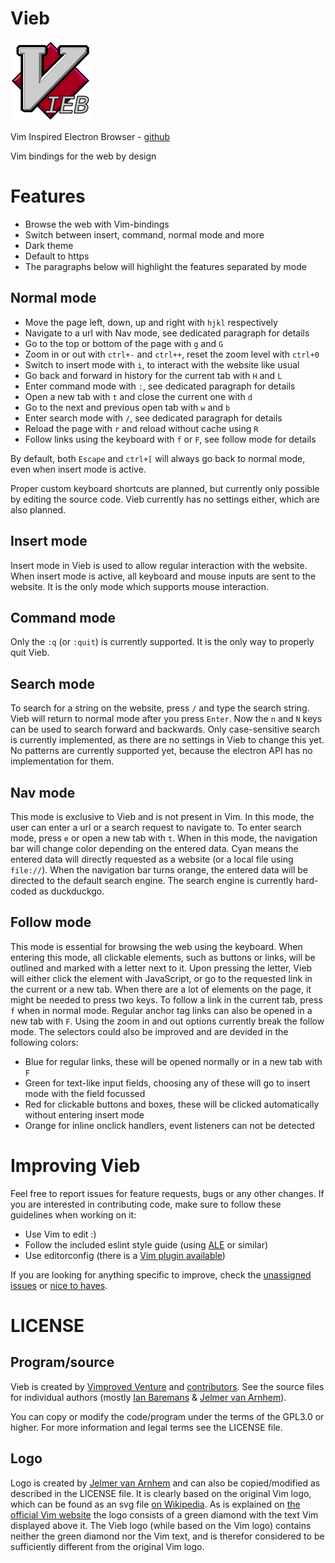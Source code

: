 Vieb
====

![icon](build/icons/128x128.png)

Vim Inspired Electron Browser - [github](https://github.com/VimprovedVenture/Vieb)

Vim bindings for the web by design

# Features

- Browse the web with Vim-bindings
- Switch between insert, command, normal mode and more
- Dark theme
- Default to https
- The paragraphs below will highlight the features separated by mode

## Normal mode

- Move the page left, down, up and right with `hjkl` respectively
- Navigate to a url with Nav mode, see dedicated paragraph for details
- Go to the top or bottom of the page with `g` and `G`
- Zoom in or out with `ctrl+-` and `ctrl++`, reset the zoom level with `ctrl+0`
- Switch to insert mode with `i`, to interact with the website like usual
- Go back and forward in history for the current tab with `H` and `L`
- Enter command mode with `:`, see dedicated paragraph for details
- Open a new tab with `t` and close the current one with `d`
- Go to the next and previous open tab with `w` and `b`
- Enter search mode with `/`, see dedicated paragraph for details
- Reload the page with `r` and reload without cache using `R`
- Follow links using the keyboard with `f` or `F`, see follow mode for details

By default, both `Escape` and `ctrl+[` will always go back to normal mode,
even when insert mode is active.

Proper custom keyboard shortcuts are planned, but currently only possible by editing the source code.
Vieb currently has no settings either, which are also planned.

## Insert mode

Insert mode in Vieb is used to allow regular interaction with the website.
When insert mode is active, all keyboard and mouse inputs are sent to the website.
It is the only mode which supports mouse interaction.

## Command mode

Only the `:q` (or `:quit`) is currently supported.
It is the only way to properly quit Vieb.

## Search mode

To search for a string on the website, press `/` and type the search string.
Vieb will return to normal mode after you press `Enter`.
Now the `n` and `N` keys can be used to search forward and backwards.
Only case-sensitive search is currently implemented,
as there are no settings in Vieb to change this yet.
No patterns are currently supported yet,
because the electron API has no implementation for them.

## Nav mode

This mode is exclusive to Vieb and is not present in Vim.
In this mode, the user can enter a url or a search request to navigate to.
To enter search mode, press `e` or open a new tab with `t`.
When in this mode, the navigation bar will change color depending on the entered data.
Cyan means the entered data will directly requested as a website (or a local file using `file://`).
When the navigation bar turns orange, the entered data will be directed to the default search engine.
The search engine is currently hard-coded as duckduckgo.

## Follow mode

This mode is essential for browsing the web using the keyboard.
When entering this mode, all clickable elements, such as buttons or links,
will be outlined and marked with a letter next to it.
Upon pressing the letter, Vieb will either click the element with JavaScript,
or go to the requested link in the current or a new tab.
When there are a lot of elements on the page, it might be needed to press two keys.
To follow a link in the current tab, press `f` when in normal mode.
Regular anchor tag links can also be opened in a new tab with `F`.
Using the zoom in and out options currently break the follow mode.
The selectors could also be improved and are devided in the following colors:

- Blue for regular links, these will be opened normally or in a new tab with `F`
- Green for text-like input fields, choosing any of these will go to insert mode with the field focussed
- Red for clickable buttons and boxes, these will be clicked automatically without entering insert mode
- Orange for inline onclick handlers, event listeners can not be detected

# Improving Vieb

Feel free to report issues for feature requests, bugs or any other changes.
If you are interested in contributing code,
make sure to follow these guidelines when working on it:

- Use Vim to edit :)
- Follow the included eslint style guide (using [ALE](https://github.com/w0rp/ale) or similar)
- Use editorconfig (there is a [Vim plugin available](https://github.com/editorconfig/editorconfig-vim))

If you are looking for anything specific to improve,
check the [unassigned issues](https://github.com/VimprovedVenture/Vieb/issues?q=is%3Aopen+no%3Aassignee) or [nice to haves](https://github.com/VimprovedVenture/Vieb/milestone/2).

# LICENSE

## Program/source

Vieb is created by [Vimproved Venture](https://github.com/VimprovedVenture) and [contributors](https://github.com/VimprovedVenture/Vieb/graphs/contributors).
See the source files for individual authors (mostly [Ian Baremans](https://github.com/ianbaremans) & [Jelmer van Arnhem](https://github.com/Jelmerro)).

You can copy or modify the code/program under the terms of the GPL3.0 or higher.
For more information and legal terms see the LICENSE file.

## Logo

Logo is created by [Jelmer van Arnhem](https://github.com/Jelmerro) and can also be copied/modified as described in the LICENSE file.
It is clearly based on the original Vim logo,
which can be found as an svg file [on Wikipedia](https://en.wikipedia.org/wiki/File:Vimlogo.svg).
As is explained on [the official Vim website](https://www.vim.org/logos.php) the logo consists of a green diamond with the text Vim displayed above it.
The Vieb logo (while based on the Vim logo) contains neither the green diamond nor the Vim text,
and is therefor considered to be sufficiently different from the original Vim logo.

